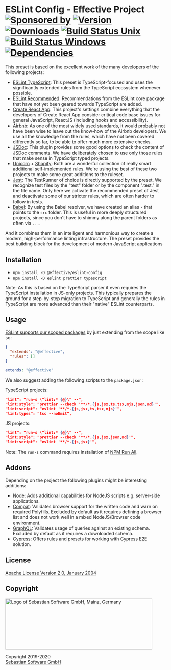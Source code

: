 # ESLint Config - Effective Project<br/>[![Sponsored by][sponsor-img]][sponsor] [![Version][npm-version-img]][npm] [![Downloads][npm-downloads-img]][npm] [![Build Status Unix][travis-img]][travis] [![Build Status Windows][appveyor-img]][appveyor] [![Dependencies][deps-img]][deps]

[sponsor]: https://www.sebastian-software.de
[deps]: https://david-dm.org/sebastian-software/effective-eslint-config
[npm]: https://www.npmjs.com/package/@effective/eslint-config
[travis]: https://travis-ci.org/sebastian-software/effective-eslint-config
[appveyor]: https://ci.appveyor.com/project/swernerx/effective-eslint-config/branch/master
[sponsor-img]: https://badgen.net/badge/Sponsored%20by/Sebastian%20Software/692446
[deps-img]: https://badgen.net/david/dep/sebastian-software/effective-eslint-config
[npm-downloads-img]: https://badgen.net/npm/dm/@effective/eslint-config
[npm-version-img]: https://badgen.net/npm/v/@effective/eslint-config
[travis-img]: https://badgen.net/travis/sebastian-software/effective-eslint-config?label=unix%20build
[appveyor-img]: https://badgen.net/appveyor/ci/swernerx/effective-eslint-config?label=windows%20build

This preset is based on the excellent work of the many developers of the following projects:

- [ESLint TypeScript](https://github.com/typescript-eslint/typescript-eslint): This preset is TypeScript-focused and uses the significantly extended rules from the TypeScript ecosystem whenever possible.
- [ESLint Recommended](https://eslint.org/docs/rules/): Recommendations from the ESLint core package that have not yet been geared towards TypeScript are added.
- [Create React App](https://github.com/facebook/create-react-app/tree/master/packages/eslint-config-react-app): This project's settings combine everything that the developers of Create React App consider critical code base issues for general JavaScript, ReactJS (including hooks and accessibility).
- [Airbnb](https://github.com/airbnb/javascript): As one of the most widely used standards, it would probably not have been wise to leave out the know-how of the Airbnb developers. We use all the knowledge from the rules, which have not been covered differently so far, to be able to offer much more extensive checks.
- [JSDoc](https://github.com/gajus/eslint-plugin-jsdoc): This plugin provides some good options to check the content of JSDoc comments. We have deliberately chosen to use only those rules that make sense in TypeScript typed projects.
- [Unicorn](https://github.com/sindresorhus/eslint-plugin-unicorn) + [Shopify](https://github.com/sebastian-software/eslint-plugin-shopify-lean): Both are a wonderful collection of really smart additional self-implemented rules. We're using the best of these two projects to make some great additions to the ruleset.
- [Jest](https://github.com/jest-community/eslint-plugin-jest): The TestRunner of choice is directly supported by the preset. We recognize test files by the "test" folder or by the component ".test." in the file name. Only here we activate the recommended preset of Jest and deactivate some of our stricter rules, which are often harder to follow in tests.
- [Babel](https://github.com/tleunen/eslint-import-resolver-babel-module): By using the Babel resolver, we have created an alias `-` that points to the `src` folder. This is useful in more deeply structured projects, since you don't have to shimmy along the parent folders as often via `...`.

And it combines them in an intelligent and harmonious way to create a modern, high-performance linting infrastructure. The preset provides the best building block for the development of modern JavaScript applications

## Installation

- `npm install -D @effective/eslint-config`
- `npm install -D eslint prettier typescript`

Note: As this is based on the TypeScript parser it even requires the TypeScript installation in JS-only projects. This typically prepares the ground for a step-by-step migration to TypeScript and generally the rules in TypeScript are more advanced than their "native" ESLint counterparts.

## Usage

[ESLint supports our scoped packages](https://eslint.org/docs/developer-guide/shareable-configs#npm-scoped-modules) by just extending from the scope like so:

```json
{
  "extends": "@effective",
  "rules": []
}
```

```yaml
extends: "@effective"
```

We also suggest adding the following scripts to the `package.json`:

TypeScript projects:

```json
"lint": "run-s \"lint:* {@}\" --",
"lint:style": "prettier --check '**/*.{js,jsx,ts,tsx,mjs,json,md}'",
"lint:script": "eslint '**/*.{js,jsx,ts,tsx,mjs}'",
"lint:types": "tsc --noEmit",
```

JS projects:

```json
"lint": "run-s \"lint:* {@}\" --",
"lint:style": "prettier --check '**/*.{js,jsx,json,md}'",
"lint:script": "eslint '**/*.{js,jsx}'",
```

Note: The `run-s` command requires installation of [NPM Run All](https://www.npmjs.com/package/npm-run-all).

## Addons

Depending on the project the following plugins might be interesting additions:

- [Node](https://github.com/mysticatea/eslint-plugin-node): Adds additional capabilities for NodeJS scripts e.g. server-side applications.
- [Compat](https://www.npmjs.com/package/eslint-plugin-compat): Validates browser support for the written code and warn on required Polyfills. Excluded by default as it requires defining a browser list and does not work well in a mixed NodeJS/Browser code environment.
- [GraphQL](https://www.npmjs.com/package/eslint-plugin-graphql): Validates usage of queries against an existing schema. Excluded by default as it requires a downloaded schema.
- [Cypress](https://github.com/cypress-io/eslint-plugin-cypress): Offers rules and presets for working with Cypress E2E solution.

## License

[Apache License Version 2.0, January 2004](license)

## Copyright

<img src="https://cdn.rawgit.com/sebastian-software/sebastian-software-brand/0d4ec9d6/sebastiansoftware-en.svg" alt="Logo of Sebastian Software GmbH, Mainz, Germany" width="460" height="160"/>

Copyright 2019-2020<br/>[Sebastian Software GmbH](http://www.sebastian-software.de)
